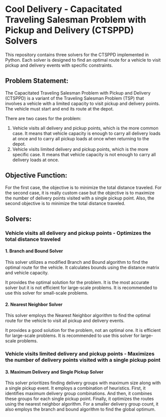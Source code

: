 # Cool Delivery - Capacitated Traveling Salesman Problem with Pickup and Delivery (CTSPPD) Solvers

This repository contains three solvers for the CTSPPD implemented in Python. Each solver is designed to find an optimal
route for a vehicle to visit pickup and delivery events with specific constraints.

## Problem Statement:

The Capacitated Traveling Salesman Problem with Pickup and Delivery (CTSPPD) is a variant of the Traveling Salesman
Problem (TSP) that involves a vehicle with a limited capacity to visit pickup and delivery points. The vehicle must
start and end its route at the depot.

There are two cases for the problem:

1. Vehicle visits all delivery and pickup points, which is the more common case. It means that vehicle capacity is
   enough to carry all delivery loads at once and to carry all pickup loads at once when returning to the depot.
2. Vehicle visits limited delivery and pickup points, which is the more specific case. It means that vehicle capacity is
   not enough to carry all delivery loads at once.

## Objective Function:

For the first case, the objective is to minimize the total distance traveled.
For the second case, it is really custom case but the objective is to maximize the number of delivery points visited
with a single pickup point. Also, the second objective is to minimize the total distance traveled.

## Solvers:

### Vehicle visits all delivery and pickup points - Optimizes the total distance traveled

#### 1. Branch and Bound Solver

This solver utilizes a modified Branch and Bound algorithm to find the optimal route for the vehicle. It calculates
bounds using the distance matrix and vehicle capacity.

It provides the optimal solution for the problem. It is the most accurate solver but it is not efficient for large-scale
problems. It is recommended to use this solver for small-scale problems.

#### 2. Nearest Neighbor Solver

This solver employs the Nearest Neighbor algorithm to find the optimal route for the vehicle to visit all pickup and
delivery events.

It provides a good solution for the problem, not an optimal one. It is efficient for large-scale problems. It is
recommended to use this solver for large-scale problems.

### Vehicle visits limited delivery and pickup points - Maximizes the number of delivery points visited with a single pickup point

#### 3. Maximum Delivery and Single Pickup Solver

This solver prioritizes finding delivery groups with maximum size along with a single pickup event. It employs a
combination of heuristics.
First, it identifies maximum delivery group combinations. And then, it combines these groups for each single pickup
point.
Finally, it optimizes the routes using the nearest neighbor algorithm. For a smaller delivery group count, it also
employs the branch and bound algorithm to find the global
optimum.
